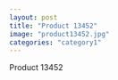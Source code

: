 ```yaml
---
layout: post
title: "Product 13452"
image: "product13452.jpg"
categories: "category1"
---
```

Product 13452
